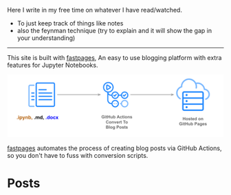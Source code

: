 Here I write in my free time on whatever I have read/watched. 
- To just keep track of things like notes
- also the feynman technique (try to explain and it will show the gap in your understanding)
---

This site is built with [fastpages](https://github.com/fastai/fastpages), An easy to use blogging platform with extra features for Jupyter Notebooks.

![](images/diagram.png "https://github.com/fastai/fastpages")

[fastpages](https://github.com/fastai/fastpages) automates the process of creating blog posts via GitHub Actions, so you don't have to fuss with conversion scripts.

# Posts

